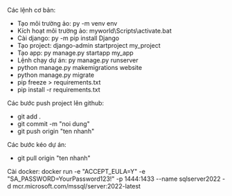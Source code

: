 Các lệnh cơ bản:
- Tạo môi trường ảo: py -m venv env
- Kích hoạt môi trường ảo: myworld\Scripts\activate.bat
- Cài django: py -m pip install Django
- Tạo project: django-admin startproject my_project
- Tạo app: py manage.py startapp my_app
- Lệnh chạy dự án: py manage.py runserver
- python manage.py makemigrations website
- python manage.py migrate
- pip freeze > requirements.txt
- pip install -r requirements.txt

Các bước push project lên github:
- git add .
- git commit -m "noi dung"
- git push origin "ten nhanh"

Các bước kéo dự án:
- git pull origin "ten nhanh"

Cài docker:
docker run -e "ACCEPT_EULA=Y" -e "SA_PASSWORD=YourPassword123!" -p 1444:1433 --name sqlserver2022 -d mcr.microsoft.com/mssql/server:2022-latest